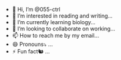 - 👋 Hi, I’m @055-ctrl
- 👀 I’m interested in reading and writing...
- 🌱 I’m currently learning biology...
- 💞️ I’m looking to collaborate on working...
- 📫 How to reach me by my email...
- 😄 Pronouns⤵️ ...
- ⚡ Fun fact🐿️ ...

<!---
055-ctrl/055-ctrl is a ✨ special ✨ repository because its `README.md` (this file) appears on your GitHub profile.
You can click the Preview link to take a look at your changes.
--->
